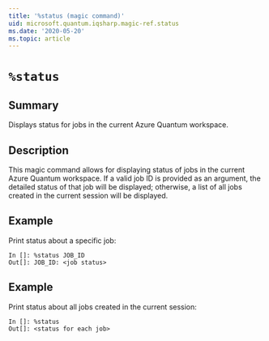 ```yaml
---
title: '%status (magic command)'
uid: microsoft.quantum.iqsharp.magic-ref.status
ms.date: '2020-05-20'
ms.topic: article
---
```


<!--
    NB: This file has been automatically generated from Microsoft.Quantum.IQSharp.AzureClient.dll,
        please do not manually edit it.

    [DEBUG] JSON source:
        {"Name": "%status", "Documentation": {"Summary": "Displays status for jobs in the current Azure Quantum workspace.", "Full": null, "Description": "\r\nThis magic command allows for displaying status of jobs in the current \r\nAzure Quantum workspace. If a valid job ID is provided as an argument, the\r\ndetailed status of that job will be displayed; otherwise, a list of all jobs\r\ncreated in the current session will be displayed.\r\n                    ", "Remarks": null, "Examples": ["\r\nPrint status about a specific job:\r\n```\r\nIn []: %status JOB_ID\r\nOut[]: JOB_ID: <job status>\r\n```\r\n                        ", "\r\nPrint status about all jobs created in the current session:\r\n```\r\nIn []: %status\r\nOut[]: <status for each job>\r\n```\r\n                        "], "SeeAlso": null}, "AssemblyName": "Microsoft.Quantum.IQSharp.AzureClient"}
-->

# `%status`

## Summary

Displays status for jobs in the current Azure Quantum workspace.

## Description

This magic command allows for displaying status of jobs in the current
Azure Quantum workspace. If a valid job ID is provided as an argument, the
detailed status of that job will be displayed; otherwise, a list of all jobs
created in the current session will be displayed.

## Example

Print status about a specific job:
```
In []: %status JOB_ID
Out[]: JOB_ID: <job status>
```

## Example

Print status about all jobs created in the current session:
```
In []: %status
Out[]: <status for each job>
```
